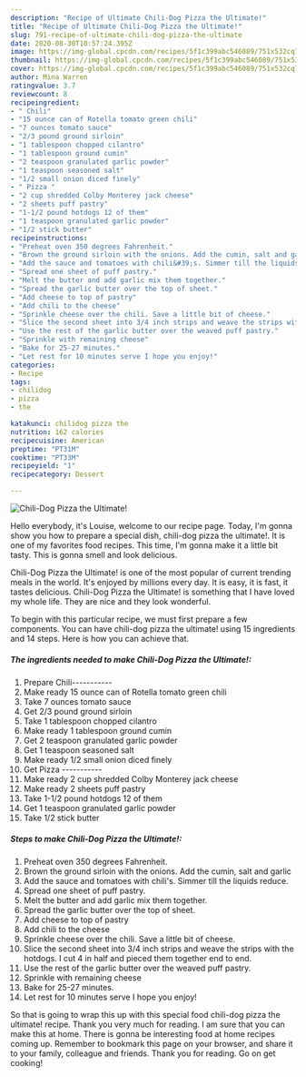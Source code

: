 ```yaml
---
description: "Recipe of Ultimate Chili-Dog Pizza the Ultimate!"
title: "Recipe of Ultimate Chili-Dog Pizza the Ultimate!"
slug: 791-recipe-of-ultimate-chili-dog-pizza-the-ultimate
date: 2020-08-30T10:57:24.395Z
image: https://img-global.cpcdn.com/recipes/5f1c399abc546089/751x532cq70/chili-dog-pizza-the-ultimate-recipe-main-photo.jpg
thumbnail: https://img-global.cpcdn.com/recipes/5f1c399abc546089/751x532cq70/chili-dog-pizza-the-ultimate-recipe-main-photo.jpg
cover: https://img-global.cpcdn.com/recipes/5f1c399abc546089/751x532cq70/chili-dog-pizza-the-ultimate-recipe-main-photo.jpg
author: Mina Warren
ratingvalue: 3.7
reviewcount: 8
recipeingredient:
- " Chili"
- "15 ounce can of Rotella tomato green chili"
- "7 ounces tomato sauce"
- "2/3 pound ground sirloin"
- "1 tablespoon chopped cilantro"
- "1 tablespoon ground cumin"
- "2 teaspoon granulated garlic powder"
- "1 teaspoon seasoned salt"
- "1/2 small onion diced finely"
- " Pizza "
- "2 cup shredded Colby Monterey jack cheese"
- "2 sheets puff pastry"
- "1-1/2 pound hotdogs 12 of them"
- "1 teaspoon granulated garlic powder"
- "1/2 stick butter"
recipeinstructions:
- "Preheat oven 350 degrees Fahrenheit."
- "Brown the ground sirloin with the onions. Add the cumin, salt and garlic"
- "Add the sauce and tomatoes with chili&#39;s. Simmer till the liquids reduce."
- "Spread one sheet of puff pastry."
- "Melt the butter and add garlic mix them together."
- "Spread the garlic butter over the top of sheet."
- "Add cheese to top of pastry"
- "Add chili to the cheese"
- "Sprinkle cheese over the chili. Save a little bit of cheese."
- "Slice the second sheet into 3/4 inch strips and weave the strips with the hotdogs. I cut 4 in half and pieced them together end to end."
- "Use the rest of the garlic butter over the weaved puff pastry."
- "Sprinkle with remaining cheese"
- "Bake for 25-27 minutes."
- "Let rest for 10 minutes serve I hope you enjoy!"
categories:
- Recipe
tags:
- chilidog
- pizza
- the

katakunci: chilidog pizza the 
nutrition: 162 calories
recipecuisine: American
preptime: "PT31M"
cooktime: "PT33M"
recipeyield: "1"
recipecategory: Dessert

---
```



![Chili-Dog Pizza the Ultimate!](https://img-global.cpcdn.com/recipes/5f1c399abc546089/751x532cq70/chili-dog-pizza-the-ultimate-recipe-main-photo.jpg)

Hello everybody, it's Louise, welcome to our recipe page. Today, I'm gonna show you how to prepare a special dish, chili-dog pizza the ultimate!. It is one of my favorites food recipes. This time, I'm gonna make it a little bit tasty. This is gonna smell and look delicious.

Chili-Dog Pizza the Ultimate! is one of the most popular of current trending meals in the world. It's enjoyed by millions every day. It is easy, it is fast, it tastes delicious. Chili-Dog Pizza the Ultimate! is something that I have loved my whole life. They are nice and they look wonderful.




To begin with this particular recipe, we must first prepare a few components. You can have chili-dog pizza the ultimate! using 15 ingredients and 14 steps. Here is how you can achieve that.

<!--inarticleads1-->

##### The ingredients needed to make Chili-Dog Pizza the Ultimate!:

1. Prepare  Chili-----------
1. Make ready 15 ounce can of Rotella tomato green chili
1. Take 7 ounces tomato sauce
1. Get 2/3 pound ground sirloin
1. Take 1 tablespoon chopped cilantro
1. Make ready 1 tablespoon ground cumin
1. Get 2 teaspoon granulated garlic powder
1. Get 1 teaspoon seasoned salt
1. Make ready 1/2 small onion diced finely
1. Get  Pizza -----------
1. Make ready 2 cup shredded Colby Monterey jack cheese
1. Make ready 2 sheets puff pastry
1. Take 1-1/2 pound hotdogs 12 of them
1. Get 1 teaspoon granulated garlic powder
1. Take 1/2 stick butter




<!--inarticleads2-->

##### Steps to make Chili-Dog Pizza the Ultimate!:

1. Preheat oven 350 degrees Fahrenheit.
1. Brown the ground sirloin with the onions. Add the cumin, salt and garlic
1. Add the sauce and tomatoes with chili&#39;s. Simmer till the liquids reduce.
1. Spread one sheet of puff pastry.
1. Melt the butter and add garlic mix them together.
1. Spread the garlic butter over the top of sheet.
1. Add cheese to top of pastry
1. Add chili to the cheese
1. Sprinkle cheese over the chili. Save a little bit of cheese.
1. Slice the second sheet into 3/4 inch strips and weave the strips with the hotdogs. I cut 4 in half and pieced them together end to end.
1. Use the rest of the garlic butter over the weaved puff pastry.
1. Sprinkle with remaining cheese
1. Bake for 25-27 minutes.
1. Let rest for 10 minutes serve I hope you enjoy!




So that is going to wrap this up with this special food chili-dog pizza the ultimate! recipe. Thank you very much for reading. I am sure that you can make this at home. There is gonna be interesting food at home recipes coming up. Remember to bookmark this page on your browser, and share it to your family, colleague and friends. Thank you for reading. Go on get cooking!

